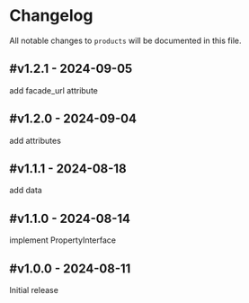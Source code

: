 # Changelog

All notable changes to `products` will be documented in this file.

## #v1.2.1 - 2024-09-05

add facade_url attribute

## #v1.2.0 - 2024-09-04

add attributes

## #v1.1.1 - 2024-08-18

add data

## #v1.1.0 - 2024-08-14

implement PropertyInterface

## #v1.0.0 - 2024-08-11

Initial release
